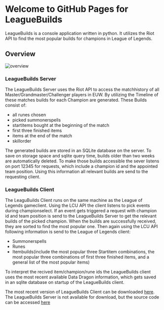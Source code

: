 # Welcome to GitHub Pages for LeagueBuilds

LeagueBuilds is a console application written in python. It utilizes the Riot API to find the most popular builds for champions in League of Legends.

## Overview

![overview](https://user-images.githubusercontent.com/61245108/162573774-a20691ec-78a8-41bd-9d98-10b84bf23c29.jpg)

### LeagueBuilds Server

The LeagueBuilds Server uses the Riot API to access the matchhistory of all Master/Grandmaster/Challenger players in EUW. By utilizing the Timeline of these matches builds for each Champion are generated. These Builds consist of:
- all runes chosen
- picked summonerspells
- startitems bought at the beginning of the match
- first three finished items
- items at the end of the match
- skillorder

The generated builds are stored in an SQLite database on the server. To save on storage space and sqlite query time, builds older than two weeks are automatically deleted.
To make those builds accessible the sever listens on port 12345 for requests, which include a champion id and the appointed team position. Using this information all relevant builds are send to the requesting client.

### LeagueBuilds Client

The LeaguBuilds Client runs on the same machine as the League of Legends gameclient. Using the LCU API the client listens to pick events during championselect. If an event gets triggered a request with champion id and team position is send to the LeagueBuilds Server to get the relevant builds of the picked champion. When the builds are successfully received, they are sorted to find the most popular one. Then again using the LCU API following information is send to the League of Legends client:
- Summonerspells
- Runes
- Itembuilds(include the most popular three Startitem combinations, the most popular three combinations of first three finished items, and a general list of the most popular items)

To interpret the recived item/champion/rune ids the LeagueBuilds client uses the most recent available Data Dragon information, which gets saved in an sqlite database on startup of the LeagueBuilds client.

The most recent version of LeagueBuilds Client can be downloaded [here](https://github.com/CookieDecide/LeagueBuilds/releases).
The LeagueBuilds Server is not available for download, but the source code can be accessed [here](https://github.com/CookieDecide/LeagueBuilds)
